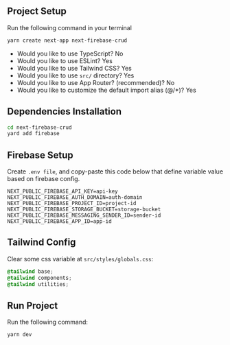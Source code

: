 ## Project Setup

Run the following command in your terminal
```bash
yarn create next-app next-firebase-crud
```

* Would you like to use TypeScript? No
* Would you like to use ESLint? Yes
* Would you like to use Tailwind CSS? Yes
* Would you like to use `src/` directory? Yes
* Would you like to use App Router? (recommended)? No
* Would you like to customize the default import alias (@/*)? Yes

## Dependencies Installation

```bash
cd next-firebase-crud
yard add firebase
```

## Firebase Setup

Create `.env file`, and copy-paste this code below that define variable value based on firebase config.
```
NEXT_PUBLIC_FIREBASE_API_KEY=api-key
NEXT_PUBLIC_FIREBASE_AUTH_DOMAIN=auth-domain
NEXT_PUBLIC_FIREBASE_PROJECT_ID=project-id
NEXT_PUBLIC_FIREBASE_STORAGE_BUCKET=storage-bucket
NEXT_PUBLIC_FIREBASE_MESSAGING_SENDER_ID=sender-id
NEXT_PUBLIC_FIREBASE_APP_ID=app-id
```

## Tailwind Config

Clear some css variable at `src/styles/globals.css`:
```css
@tailwind base;
@tailwind components;
@tailwind utilities;
```
## Run Project

Run the following command:
```bash
yarn dev
```